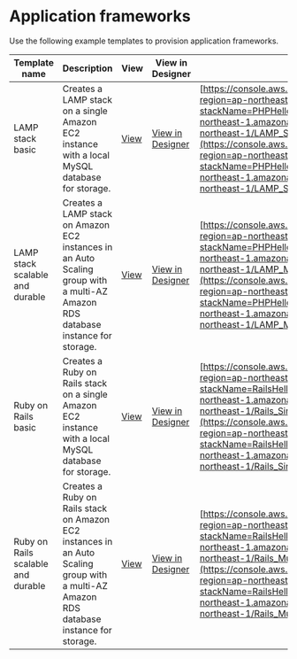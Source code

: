 # Application frameworks<a name="sample-templates-appframeworks-ap-northeast-1"></a>

Use the following example templates to provision application frameworks\.

| Template name                      | Description                                                                                                                                | View                                                                                                                   | View in Designer                                                                                                                                                                                                                 | Launch                                                                                                                                                                                                                                                                                                                                                                                                                                                                                             |
| ---------------------------------- | ------------------------------------------------------------------------------------------------------------------------------------------ | ---------------------------------------------------------------------------------------------------------------------- | -------------------------------------------------------------------------------------------------------------------------------------------------------------------------------------------------------------------------------- | -------------------------------------------------------------------------------------------------------------------------------------------------------------------------------------------------------------------------------------------------------------------------------------------------------------------------------------------------------------------------------------------------------------------------------------------------------------------------------------------------- |
| LAMP stack basic                   | Creates a LAMP stack on a single Amazon EC2 instance with a local MySQL database for storage\.                                             | [View](https://s3.ap-northeast-1.amazonaws.com/cloudformation-templates-ap-northeast-1/LAMP_Single_Instance.template)  | [View in Designer](https://console.aws.amazon.com/cloudformation/designer/home?region=ap-northeast-1&templateURL=https://s3.ap-northeast-1.amazonaws.com/cloudformation-templates-ap-northeast-1/LAMP_Single_Instance.template)  | [https://console.aws.amazon.com/cloudformation/home?region=ap-northeast-1#/stacks/new?stackName=PHPHelloWorldSample&templateURL=https://s3.ap-northeast-1.amazonaws.com/cloudformation-templates-ap-northeast-1/LAMP_Single_Instance.template](https://console.aws.amazon.com/cloudformation/home?region=ap-northeast-1#/stacks/new?stackName=PHPHelloWorldSample&templateURL=https://s3.ap-northeast-1.amazonaws.com/cloudformation-templates-ap-northeast-1/LAMP_Single_Instance.template)       |
| LAMP stack scalable and durable    | Creates a LAMP stack on Amazon EC2 instances in an Auto Scaling group with a multi\-AZ Amazon RDS database instance for storage\.          | [View](https://s3.ap-northeast-1.amazonaws.com/cloudformation-templates-ap-northeast-1/LAMP_Multi_AZ.template)         | [View in Designer](https://console.aws.amazon.com/cloudformation/designer/home?region=ap-northeast-1&templateURL=https://s3.ap-northeast-1.amazonaws.com/cloudformation-templates-ap-northeast-1/LAMP_Multi_AZ.template)         | [https://console.aws.amazon.com/cloudformation/home?region=ap-northeast-1#/stacks/new?stackName=PHPHelloWorldSample&templateURL=https://s3.ap-northeast-1.amazonaws.com/cloudformation-templates-ap-northeast-1/LAMP_Multi_AZ.template](https://console.aws.amazon.com/cloudformation/home?region=ap-northeast-1#/stacks/new?stackName=PHPHelloWorldSample&templateURL=https://s3.ap-northeast-1.amazonaws.com/cloudformation-templates-ap-northeast-1/LAMP_Multi_AZ.template)                     |
| Ruby on Rails basic                | Creates a Ruby on Rails stack on a single Amazon EC2 instance with a local MySQL database for storage\.                                    | [View](https://s3.ap-northeast-1.amazonaws.com/cloudformation-templates-ap-northeast-1/Rails_Single_Instance.template) | [View in Designer](https://console.aws.amazon.com/cloudformation/designer/home?region=ap-northeast-1&templateURL=https://s3.ap-northeast-1.amazonaws.com/cloudformation-templates-ap-northeast-1/Rails_Single_Instance.template) | [https://console.aws.amazon.com/cloudformation/home?region=ap-northeast-1#/stacks/new?stackName=RailsHelloWorldSample&templateURL=https://s3.ap-northeast-1.amazonaws.com/cloudformation-templates-ap-northeast-1/Rails_Single_Instance.template](https://console.aws.amazon.com/cloudformation/home?region=ap-northeast-1#/stacks/new?stackName=RailsHelloWorldSample&templateURL=https://s3.ap-northeast-1.amazonaws.com/cloudformation-templates-ap-northeast-1/Rails_Single_Instance.template) |
| Ruby on Rails scalable and durable | Creates a Ruby on Rails stack on Amazon EC2 instances in an Auto Scaling group with a multi\-AZ Amazon RDS database instance for storage\. | [View](https://s3.ap-northeast-1.amazonaws.com/cloudformation-templates-ap-northeast-1/Rails_Multi_AZ.template)        | [View in Designer](https://console.aws.amazon.com/cloudformation/designer/home?region=ap-northeast-1&templateURL=https://s3.ap-northeast-1.amazonaws.com/cloudformation-templates-ap-northeast-1/Rails_Multi_AZ.template)        | [https://console.aws.amazon.com/cloudformation/home?region=ap-northeast-1#/stacks/new?stackName=RailsHelloWorldSample&templateURL=https://s3.ap-northeast-1.amazonaws.com/cloudformation-templates-ap-northeast-1/Rails_Multi_AZ.template](https://console.aws.amazon.com/cloudformation/home?region=ap-northeast-1#/stacks/new?stackName=RailsHelloWorldSample&templateURL=https://s3.ap-northeast-1.amazonaws.com/cloudformation-templates-ap-northeast-1/Rails_Multi_AZ.template)               |

